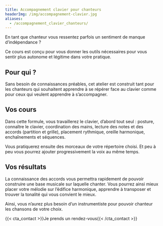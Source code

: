 ```yaml
---
title: Accompagnement clavier pour chanteurs
headerImg: /img/accompagnement-clavier.jpg
aliases:
  - /accompagnement_clavier_chanteurs/
---
```


En tant que chanteur vous ressentez parfois un sentiment de manque d’indépendance ?

Ce cours est conçu pour vous donner les outils nécessaires pour vous sentir plus autonome et légitime dans votre pratique.
 
## Pour qui ?

Sans besoin de connaissances préables, cet atelier est construit tant pour les chanteurs qui souhaitent apprendre à se répérer face au clavier comme pour ceux qui veulent apprendre à s’accompagner. 

## Vos cours
 
Dans cette formule, vous travaillerez le clavier, d’abord tout seul : posture, connaître le clavier, coordination des mains, lecture des notes et des accords (partition et grille), placement rythmique, oreille harmonique, enchaînements et séquences.

Vous pratiquerez ensuite des morceaux de votre répertoire choisi. Et peu à peu vous pourrez ajouter progressivement la voix au même temps.

## Vos résultats

La connaissance des accords vous permettra rapidement de pouvoir construire une base musicale sur laquelle chanter. Vous pourrez ainsi mieux placer votre mélodie sur l’édifice harmonique, apprendre à transposer et trouver la tonalité qui vous convient le mieux.

Ainsi, vous n’aurez plus besoin d’un instrumentiste pour pouvoir chanteur les chansons de votre choix.

{{< cta_contact >}}Je prends un rendez-vous{{< /cta_contact >}} 